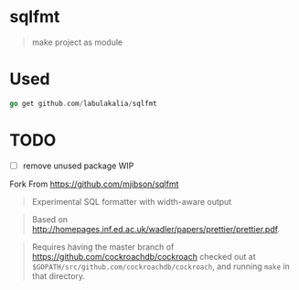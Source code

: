 # sqlfmt

> make project as module

# Used
```go
go get github.com/labulakalia/sqlfmt
```

# TODO
- [ ] remove unused package WIP




Fork From https://github.com/mjibson/sqlfmt

>Experimental SQL formatter with width-aware output

>Based on http://homepages.inf.ed.ac.uk/wadler/papers/prettier/prettier.pdf.

>Requires having the master branch of https://github.com/cockroachdb/cockroach checked out at `$GOPATH/src/github.com/cockroachdb/cockroach`, and running `make` in that directory.
